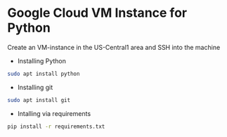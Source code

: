 # Google Cloud VM Instance for Python
Create an VM-instance in the US-Central1 area and SSH into the machine

- Installing Python
```bash
sudo apt install python
```
- Installing git
```bash
sudo apt install git
```

- Intalling via requirements
```bash
pip install -r requirements.txt
```

